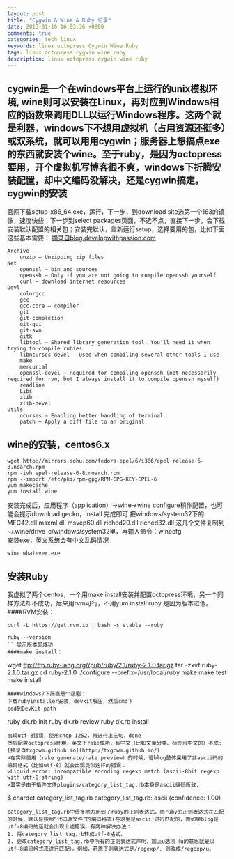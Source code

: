 ```yaml
---
layout: post
title: "Cygwin & Wine & Ruby 记录"
date: 2013-01-16 16:03:36 +0800
comments: true
categories: tech linux
keywords: linux octopress Cygwin Wine Ruby
tags: linux octopress cygwin wine ruby
description: linux octopress cygwin wine ruby
---
```

cygwin是一个在windows平台上运行的unix模拟环境, wine则可以安装在Linux，再对应到Windows相应的函数来调用DLL以运行Windows程序。这两个就是利器，windows下不想用虚拟机（占用资源还挺多）或双系统，就可以用用cygwin；服务器上想搞点exe的东西就安装个wine。至于ruby，是因为octopress要用，开个虚拟机写博客很不爽，windows下折腾安装配置，却中文编码没解决，还是cygwin搞定。<!--more-->
cygwin的安装
----
官网下载setup-x86_64.exe，运行，下一步，到download site选第一个163的镜像，速度快些；下一步到select packages页面，不选不点，直接下一步，会下载安装默认配置的相关包；安装完默认，重新运行setup，选择要用的包，比如下面这些基本需要：
[摘录自blog.developwithpassion.com](http://blog.developwithpassion.com/2012/03/30/installing-rvm-with-cygwin-on-windows/)  
```
Archive  
    unzip – Unzipping zip files  
Net  
    openssl – bin and sources
    openssh – Only if you are not going to compile openssh yourself
    curl – download internet resources
Devl
    colorgcc
    gcc
    gcc-core – compiler
    git
    git-completion
    git-gui
    git-svn
    gitk
    libtool – Shared library generation tool. You’ll need it when trying to compile rubies
    libncurses-devel – Used when compiling several other tools I use
    make
    mercurial
    openssl-devel – Required for compiling openssh (not necessarily required for rvm, but I always install it to compile openssh myself)
    readline
    Libs
    zlib
    zlib-devel
Utils
    ncurses – Enabling better handling of terminal
    patch – Apply a diff file to an original.
```
wine的安装，centos6.x
----
```
wget http://mirrors.sohu.com/fedora-epel/6/i386/epel-release-6-8.noarch.rpm
rpm -ivh epel-release-6-8.noarch.rpm
rpm --import /etc/pki/rpm-gpg/RPM-GPG-KEY-EPEL-6
yum makecache
yum install wine
```
安装完成后，应用程序（application）->wine->wine configure稍作配置，也可能会提示download gecko，install 完成即可
把windows/system32下的MFC42.dll   msxml.dll    msvcp60.dll   riched20.dll    riched32.dll 这几个文件复制到 ~/.wine/drive_c/windows/system32里，再输入命令：winecfg  
安装exe，英文系统会有中文乱码情况
```
wine whatever.exe
```
安装Ruby
----
我虚拟了两个centos，一个用make install安装并配置octopress环境，另一个同样方法却不成功，后来用rvm可行，不用yum install ruby 是因为版本过低。
####RVM安装：  
```
curl -L https://get.rvm.io | bash -s stable --ruby
```
```
ruby --version
```显示版本即成功
####make install：  
```
wget ftp://ftp.ruby-lang.org//pub/ruby/2.1/ruby-2.1.0.tar.gz
tar -zxvf ruby-2.1.0.tar.gz
cd ruby-2.1.0
./configure --prefix=/usr/local/ruby
make
make test
make install  
```
####windows7下简直是个悲剧：  
下载rubyinstaller安装，devkit解压，然后cmd下
cdd到DevKit path  
```
ruby dk.rb init
ruby dk.rb review
ruby dk.rb install
```
出现utf-8错误，使用chcp 1252，再进行上三句，done  
然后配置octopress环境，英文下rake成功，有中文（比如文章分类、标签带中文的）不成;  
[摘录自txgcwm.github.io](http://txgcwm.github.io/)
>在实际使用（rake generate/rake preview）的时候，若blog整体采用了非ascii码的编码格式（比如utf-8）就会出现类似这样的错误：  
>Liquid error: incompatible encoding regexp match (ascii-8bit regexp with utf-8 string)  
>其实是由于插件文件plugins/category_list_tag.rb本身是ascii编码所致:
```
$ chardet category_list_tag.rb
category_list_tag.rb: ascii (confidence: 1.00)
```
category_list_tag.rb中很多地方用到了ruby的正则表达式，而ruby的正则表达式在匹配的时候，默认是按照“代码源文件”的编码格式(在这里是ascii)进行匹配的，而如果blog是utf-8编码的话就会出现上述错误。有两种解决办法：
1. 将category_list_tag.rb转成utf-8格式。  
2. 更改category_list_tag.rb中所有的正则表达式声明，加上u选项（u的意思就是以utf-8编码格式来进行匹配）。例如，若原正则表达式是/regexp/, 则改成/regexp/u。
